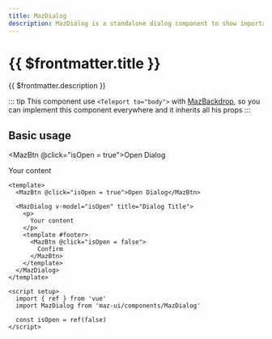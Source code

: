 ```yaml
---
title: MazDialog
description: MazDialog is a standalone dialog component to show important informations to the user or propose specific action. Many options available. You can hide the header or the footer, full-size layout, differents states etc.
---
```


# {{ $frontmatter.title }}

{{ $frontmatter.description }}

<!--@include: ./../.vitepress/mixins/getting-started.md-->

::: tip
This component use `<Teleport to="body">` with [MazBackdrop](./maz-backdrop.md), so you can implement this component everywhere and it inherits all his props
:::

## Basic usage

<MazBtn @click="isOpen = true">Open Dialog</MazBtn>

<MazDialog v-model="isOpen" title="Dialog Title">
  <p>
    Your content
  </p>
  <template #footer>
    <MazBtn @click="isOpen = false">
      Confirm
    </MazBtn>
  </template>
</MazDialog>

<script setup>
  import { ref } from 'vue'
  const isOpen = ref(false)
</script>

```vue
<template>
  <MazBtn @click="isOpen = true">Open Dialog</MazBtn>

  <MazDialog v-model="isOpen" title="Dialog Title">
    <p>
      Your content
    </p>
    <template #footer>
      <MazBtn @click="isOpen = false">
        Confirm
      </MazBtn>
    </template>
  </MazDialog>
</template>

<script setup>
  import { ref } from 'vue'
  import MazDialog from 'maz-ui/components/MazDialog'

  const isOpen = ref(false)
</script>
```

<!--@include: ./../.vitepress/generated-docs/maz-dialog.doc.md-->
